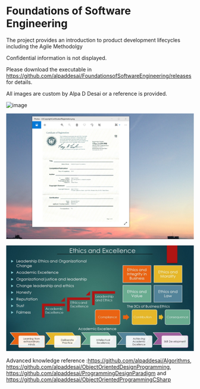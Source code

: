# Foundations of Software Engineering

The project provides an introduction to product development lifecycles including the Agile Methodolgy

Confidential information is not displayed.

Please download the executable in https://github.com/alpaddesai/FoundationsofSoftwareEngineering/releases for details.

All images are custom by Alpa D Desai or a reference is provided.

![image](AgileLifeCycle.png)

![image](USCopyrightCertificate.png)

![image](Ethics.jpg)

Advanced knowledge reference :https://github.com/alpaddesai/Algorithms, https://github.com/alpaddesai/ObjectOrientedDesignProgramming, https://github.com/alpaddesai/ProgrammingDesignParadigm and https://github.com/alpaddesai/ObjectOrientedProgrammingCSharp
